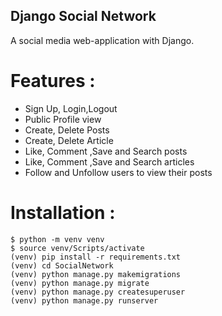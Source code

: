 ## Django Social Network

A social media web-application with Django.

# Features :
- Sign Up, Login,Logout
- Public Profile view
- Create, Delete Posts
- Create, Delete Article
- Like, Comment ,Save and Search posts
- Like, Comment ,Save and Search articles
- Follow and Unfollow users to view their posts

# Installation :
```
$ python -m venv venv
$ source venv/Scripts/activate
(venv) pip install -r requirements.txt
(venv) cd SocialNetwork
(venv) python manage.py makemigrations
(venv) python manage.py migrate
(venv) python manage.py createsuperuser
(venv) python manage.py runserver
```